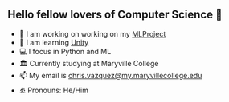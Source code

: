 ## Hello fellow lovers of Computer Science 👋

<!--
**Entropy0917/Entropy0917** is a ✨ _special_ ✨ repository because its `README.md` (this file) appears on your GitHub profile.

Here are some ideas to get you started:

- 🤸 I'm working on 
- 🌱 I’m currently learning ...
- 👯 I’m looking to collaborate on ...
- 🤔 I’m looking for help with ...
- 💬 Ask me about ...
- 📫 How to reach me: ...
- 😄 Pronouns: ...
- ⚡ Fun fact: ...
--> 
- 🤸 I am working on working on my [MLProject](https://github.com/Entropy0917/MLProject)
- 🫠 I am learning [Unity](https://github.com/Entropy0917/LearningUnity)
- 💻 I focus in Python and ML
- 🏛️ Currently studying at Maryville College
- 📫 My email is chris.vazquez@my.maryvillecollege.edu
- ⛹️ Pronouns: He/Him

